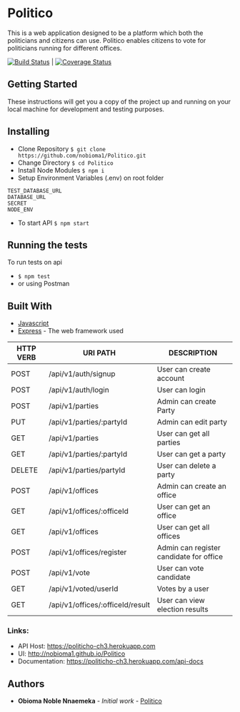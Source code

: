 # Politico

This is a web application designed to be a platform which both the politicians and citizens can use.
Politico enables citizens to vote for politicians running for different offices.


[![Build Status](https://travis-ci.com/nobioma1/Politico.svg?branch=develop)](https://travis-ci.com/nobioma1/Politico)   |   [![Coverage Status](https://coveralls.io/repos/github/nobioma1/Politico/badge.svg?branch=develop)](https://coveralls.io/github/nobioma1/Politico?branch=develop)

## Getting Started
These instructions will get you a copy of the project up and running on your local machine for development and testing purposes.
## Installing
* Clone Repository
```$ git clone https://github.com/nobioma1/Politico.git```
* Change Directory 
```$ cd Politico```
* Install Node Modules 
```$ npm i```
* Setup Environment Variables (.env) on root folder 
```
TEST_DATABASE_URL
DATABASE_URL
SECRET
NODE_ENV
```
* To start API 
```$ npm start```

## Running the tests
To run tests on api
- ```$ npm test```
- or using Postman

## Built With
* [Javascript](http://es6-features.org/) 
* [Express](https://expressjs.com/) - The web framework used

HTTP VERB | URI PATH | DESCRIPTION
------------ | ------------- | -------------
POST | /api/v1/auth/signup | User can create account 
POST | /api/v1/auth/login | User can login
POST | /api/v1/parties | Admin can create Party 
PUT | /api/v1/parties/:partyId | Admin can edit party
GET | /api/v1/parties | User can get all parties
GET | /api/v1/parties/:partyId | User can get a party
DELETE | /api/v1/parties/partyId | User can delete a party
POST | /api/v1/offices | Admin can create an office
GET | /api/v1/offices/:officeId | User can get an office
GET | /api/v1/offices | User can get all offices
POST | /api/v1/offices/register | Admin can register candidate for office
POST | /api/v1/vote | User can vote candidate
GET | /api/v1/voted/userId | Votes by a user
GET | /api/v1/offices/:officeId/result | User can view election results

### Links:
- API Host: https://politicho-ch3.herokuapp.com
- UI: http://nobioma1.github.io/Politico
- Documentation: https://politicho-ch3.herokuapp.com/api-docs


## Authors

* **Obioma Noble Nnaemeka** - *Initial work* - [Politico](https://github.com/nobioma1/Politico)
